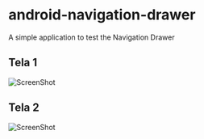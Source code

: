 # android-navigation-drawer
A simple application to test the Navigation Drawer

## Tela 1
![ScreenShot](https://uploaddeimagens.com.br/images/000/597/175/full/Main.JPG?1459827035)

## Tela 2
![ScreenShot](https://uploaddeimagens.com.br/images/000/597/176/full/TabBar.JPG?1459827095)
